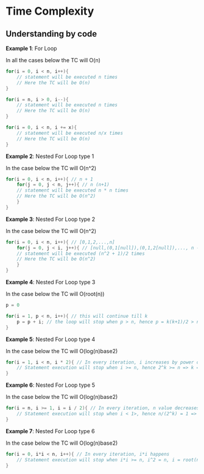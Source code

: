 # Time Complexity

## Understanding by code

**Example 1**: For Loop

In all the cases below the TC will O(n)

```c++
for(i = 0, i < n, i++){
    // statement will be executed n times
    // Here the TC will be O(n)
}
```

```c++
for(i = n, i > 0, i--){
    // statement will be executed n times
    // Here the TC will be O(n)
}
```

```c++
for(i = 0, i < n, i += x){
    // statement will be executed n/x times 
    // Here the TC will be O(n)
}
```

**Example 2**: Nested For Loop type 1

In the case below the TC will O(n^2)

```c++
for(i = 0, i < n, i++){ // n + 1
    for(j = 0, j < n, j++){ // n (n+1)
    // statement will be executed n * n times
    // Here the TC will be O(n^2)
    }
}
```

**Example 3**: Nested For Loop type 2

In the case below the TC will O(n^2)

```c++
for(i = 0, i < n, i++){ // [0,1,2,...,n]
    for(j = 0, j < i, j++){ // [null,(0,1[null]),(0,1,2[null]),..., n - 1]
    // statement will be executed (n^2 + 1)/2 times
    // Here the TC will be O(n^2)
    }
}
```

**Example 4**: Nested For Loop type 3

In the case below the TC will O(root(n))

```c++
p = 0

for(i = 1, p < n, i++){ // this will continue till k
    p = p + i; // the loop will stop when p > n, hence p = k(k+1)/2 > n. This means k^2 > n => k = root(n)
}
```

**Example 5**: Nested For Loop type 4

In the case below the TC will O(log(n)base2)

```c++
for(i = 1, i < n, i * 2){ // In every iteration, i increases by power of 2.. 2^k times
    // Statement execution will stop when i >= n, hence 2^k >= n => k = log(n)base2
}
```

**Example 6**: Nested For Loop type 5

In the case below the TC will O(log(n)base2)

```c++
for(i = n, i >= 1, i = i / 2){ // In every iteration, n value decreases by (n/2^k)
    // Statement execution will stop when i < 1>, hence n/(2^k) = 1 => k = log(n) base 2
}
```

**Example 7**: Nested For Loop type 6

In the case below the TC will O(log(n)base2)

```c++
for(i = 0, i*i < n, i++){ // In every iteration, i*i happens
    // Statement execution will stop when i*i >= n, i^2 = n, i = root(n)
}
```
